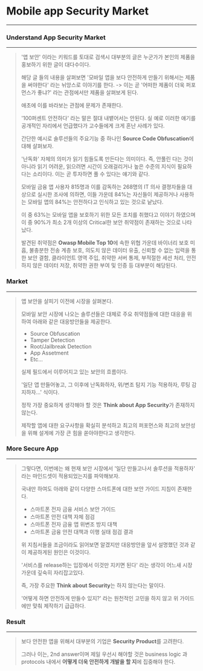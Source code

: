 # Mobile app Security Market

---



### Understand App Security Market

---

> '앱 보안' 이라는 키워드를 토대로 검색시 대부분의 글은 누군가가 본인의 제품을 홍보하기 위한 글이 대다수이다.
>
> 해당 글 들의 내용을 살펴보면 '모바일 앱을 보다 안전하게 만들기 위해서는 제품을 써야한다' 라는 뉘앙스로 이야기를 한다. -> 이는 곧 '어떠한 제품이 더욱 퍼포먼스가 좋냐?' 라는 관점에서만 제품을 살펴보게 된다.
>
> 애초에 이를 바라보는 관점에 문제가 존재한다.
> 
>
>
> '100퍼센트 안전하다' 라는 말은 절대 내뱉어서는 안된다.  실 예로 이러한 얘기를 공개적인 자리에서 언급했다가 고수들에게 크게 혼난 사례가 있다.
>
> 간단한 예시로 솔루션들의 주요기능 중 하나인 **Source Code Obfuscation**에 대해 살펴보자.
>
> '난독화' 자체의 의미가 읽기 힘들도록 만든다는 의미이다. 즉, 안풀린 다는 것이 아니라 읽기 어려운, 읽으려면 시간이 오래걸리거나 높은 수준의 지식이 필요하다는 소리이다. 이는 곧 투자하면 풀 수 있다는 얘기와 같다.
>
> 모바일 금융 앱 사용자 815명과 이를 감독하는 268명의 IT 의사 결졍자들을 대상으로 실시한 조사에 의하면, 이들 가운데 84%는 자신들이 제공하거나 사용하는 모바일 앱의 84%는 안전하다고 인식하고 있는 것으로 낱났다.
>
> 이 중 63%는 모바일 앱을 보호하기 위한 모든 조치를 취했다고 이야기 하였으며 이 중 90%가 최소 2개 이상의 Critical한 보안 취약점이 존재하는 것으로 나타났다.
>
> 발견된 취약점은 **Owasp Mobile Top 10**에 속한 위협 가운데 바이너리 보호 미흡, 불충분한 전송 계층 보호, 의도치 않은 데이터 유출, 신뢰할 수 없는 입력을 통한 보안 결함, 클라이언트 영역 주입, 취약한 서버 통제, 부적절한 세션 처리, 안전하지 않은 데이터 저장, 취약한 권한 부여 및 인증 등 대부분이 해당된다.



### Market

---

>앱 보안을 살피기 이전에 시장을 살펴본다.
>
>모바일 보안 시장에 나오는 솔루션들은 대체로 주요 취약점들에 대한 대응을 위하여 아래와 같은 대응방안들을 제공한다.
>
>- Source Obfuscation
>- Tamper Detection
>- Root/Jailbreak Detection
>- App Assetment
>- Etc...
>
>실제 필드에서 이루어지고 있는 보안의 흐름이다.
>
>'일단 앱 만들어놓고, 그 이후에 난독화하자, 위/변조 탐지 기능 적용하자, 루팅 감지하자...' 식이다.
>
>정작 가장 중요하게 생각해야 할 것은 **Think about App Security**가 존재하지 않는다.
>
>제작할 앱에 대한 요구사항을 확실히 분석하고 최고의 퍼포먼스와 최고의 보안성을 위해 설게에 가장 큰 힘을 쏟아야한다고 생각한다.



### More Secure App

---

>그렇다면, 이번에는 왜 현재 보안 시장에서 '일단 만들고나서 솔루션을 적용하자' 라는 마인드셋이 적용되었는지를 파악해보자.
>
>국내만 하여도 아래와 같이 다양한 스마트폰에 대한 보안 가이드 지침이 존재한다.
>
>- 스마트폰 전자 금융 서비스 보안 가이드
>- 스마트폰 안전 대책 자체 점검
>- 스마트폰 전자 금융 앱 위변조 방지 대책
>- 스마트폰 금융 안전 대책과 이행 실태 점검 결과
>
>위 지침서들을 조금이라도 읽어보면 알겠지만 대응방안을 앞서 설명했던 것과 같이 제공하게된 원인은 이것이다.
>
>'서비스를 release하는 입장에서 이것만 지키면 된다' 라는 생각이 어느새 시장 가운데 깊숙히 자리잡고있다.
>
>즉, 가장 주요한 **Think about Security**는 하지 않는다는 말이다.
>
>'어떻게 하면 안전하게 만들수 있지?' 라는 원천적인 고민을 하지 않고 위 가이드에만 맞춰 제작하기 급급하다.



### Result

---

>보다 안전한 앱을 위해서 대부분의 기업은 **Security Product**를 고려한다.
>
>그러나 이는, 2nd answer이며 제일 우선시 해야할 것은 business logic 과 protocols 내에서  **어떻게 더욱 안전하게 개발을 할 지**에 집중해야 한다.
